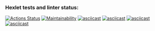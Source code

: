 ### Hexlet tests and linter status:
[![Actions Status](https://github.com/Blind-Beast/python-project-49/actions/workflows/hexlet-check.yml/badge.svg)](https://github.com/Blind-Beast/python-project-49/actions)
[![Maintainability](https://api.codeclimate.com/v1/badges/caaee538cb8cd2e8e8b0/maintainability)](https://codeclimate.com/github/Blind-Beast/python-project-49/maintainability)
[![asciicast](https://asciinema.org/a/X3agme6w3K4T8wGJaX6Ac8LhZ.svg)](https://asciinema.org/a/X3agme6w3K4T8wGJaX6Ac8LhZ)
[![asciicast](https://asciinema.org/a/foeoDPbvJzwMp7VNdaW1QxY8j.svg)](https://asciinema.org/a/foeoDPbvJzwMp7VNdaW1QxY8j)
[![asciicast](https://asciinema.org/a/D9YDXd4YIkzwpVfM5Of3BKTWl.svg)](https://asciinema.org/a/D9YDXd4YIkzwpVfM5Of3BKTWl)
[![asciicast](https://asciinema.org/a/nJtJS0NM6qI7s4pMKV22hK1s2.svg)](https://asciinema.org/a/nJtJS0NM6qI7s4pMKV22hK1s2)